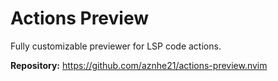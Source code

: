 # Actions Preview

Fully customizable previewer for LSP code actions.

**Repository:** <https://github.com/aznhe21/actions-preview.nvim>

<!-- vim: set ft=markdown: -->
